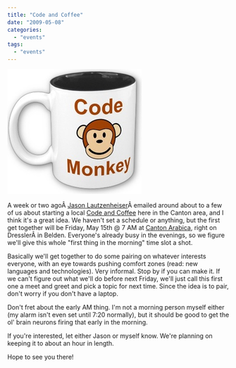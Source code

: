 ```yaml
---
title: "Code and Coffee"
date: "2009-05-08"
categories: 
  - "events"
tags: 
  - "events"
---
```


![Coffee and Code](/assets/2009/coffeeandcode.jpg "Coffee and Code")

A week or two agoÂ [Jason Lautzenheiser](http://www.malachicomputer.com/blog/)Â emailed around about to a few of us about starting a local [Code and Coffee](http://www.codeandcoffee.info/) here in the Canton area, and I think it's a great idea. We haven't set a schedule or anything, but the first get together will be Friday, May 15th @ 7 AM at [Canton Arabica](http://cantonarabica.com/), right on DresslerÂ in Belden. Everyone's already busy in the evenings, so we figure we'll give this whole "first thing in the morning" time slot a shot.

Basically we'll get together to do some pairing on whatever interests everyone, with an eye towards pushing comfort zones (read: new languages and technologies). Very informal. Stop by if you can make it. If we can't figure out what we'll do before next Friday, we'll just call this first one a meet and greet and pick a topic for next time. Since the idea is to pair, don't worry if you don't have a laptop.

Don't fret about the early AM thing. I'm not a morning person myself either (my alarm isn't even set until 7:20 normally), but it should be good to get the ol' brain neurons firing that early in the morning.

If you're interested, let either Jason or myself know. We're planning on keeping it to about an hour in length.

Hope to see you there!
